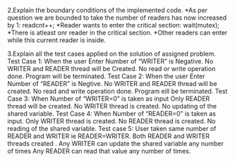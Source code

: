 2.Explain the boundary conditions of the implemented code.
*As per question we are bounded to take the number of readers has now increased by 1: readcnt++;
*Reader wants to enter the critical section: wait(mutex);
*There is atleast onr reader in the critical section.
*Other readers can enter while this current reader is inside.

3.Explain all the test cases applied on the solution of assigned problem.
     Test Case 1:
     When the user Enter Number of “WRITER” is Negative.
No WRITER and READER thread will be Created.
No read or write operation done.
Program will be terminated.
Test Case 2:
When the user Enter Number of “READER” is Negtive.
No WRITER and READER thread will be created.
No read and write operation done.
Program eill be terminated.
Test Case 3:
      When Number of “WRITER=0” is taken as input
Only READER thread will be created.
No WRITER thread is created.
No updating of the shared variable.
Test Case 4:
     When Number of “READER=0” is taken as input.
Only WRITER thread is created.
No READER thread is created.
No reading of the shared variable.
Test case 5:
     User taken same number of READER and      WRITER ie  READER=WRITER.
 Both READER and WRITER threads created .
Any WRITER can update the shared variable any number of times
Any READER can read that value any number of times.

